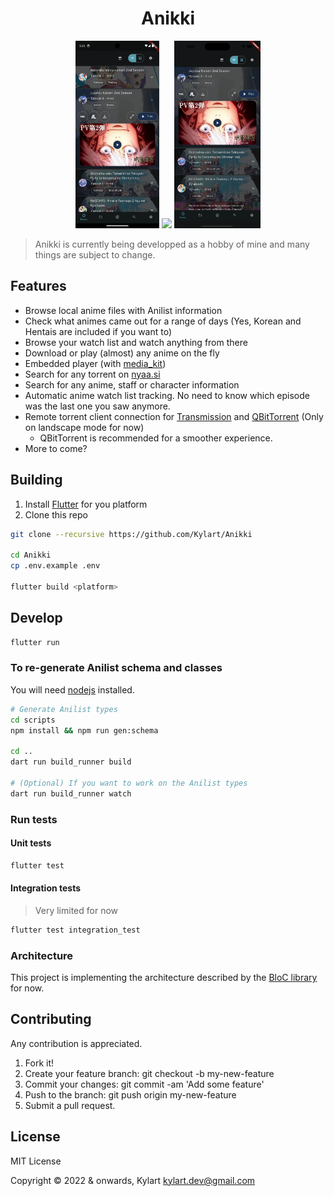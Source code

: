 <h1 align="center">Anikki</h1>

<p align="center">
  <img src="assets/anikki_android.png" height="300" />
  <img src="assets/anikki_desktop.png" height="300" />
  <img src="assets/anikki_ios.png" height="300" /> 
</p>


> Anikki is currently being developped as a hobby of mine and many things are subject to change.

## Features

* Browse local anime files with Anilist information
* Check what animes came out for a range of days (Yes, Korean and Hentais are included if you want to)
* Browse your watch list and watch anything from there
* Download or play (almost) any anime on the fly
* Embedded player (with [media_kit](https://github.com/alexmercerind/media_kit))
* Search for any torrent on [nyaa.si](https://nyaa.si)
* Search for any anime, staff or character information
* Automatic anime watch list tracking. No need to know which episode was the last one you saw anymore.
* Remote torrent client connection for [Transmission](https://transmissionbt.com) and [QBitTorrent](https://www.qbittorrent.org) (Only on landscape mode for now)
  * QBitTorrent is recommended for a smoother experience.
* More to come?

## Building

1. Install [Flutter](https://flutter.dev) for you platform
2. Clone this repo 

```bash
git clone --recursive https://github.com/Kylart/Anikki 

cd Anikki
cp .env.example .env

flutter build <platform>
```

## Develop

```bash
flutter run
```

###  To re-generate Anilist schema and classes
You will need [nodejs](https://nodejs.org) installed.

```bash
# Generate Anilist types
cd scripts
npm install && npm run gen:schema

cd ..
dart run build_runner build

# (Optional) If you want to work on the Anilist types
dart run build_runner watch
```

### Run tests

#### Unit tests
```bash
flutter test
```

#### Integration tests
> Very limited for now
```bash
flutter test integration_test
```

### Architecture
This project is implementing the architecture described by the [BloC library](https://bloclibrary.dev/#/architecture) for now.

## Contributing
Any contribution is appreciated.

1. Fork it!
2. Create your feature branch: git checkout -b my-new-feature
3. Commit your changes: git commit -am 'Add some feature'
4. Push to the branch: git push origin my-new-feature
5. Submit a pull request.

## License
MIT License

Copyright © 2022 & onwards, Kylart <kylart.dev@gmail.com>